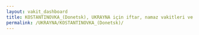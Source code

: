 ```yaml
---
layout: vakit_dashboard
title: KOSTANTINOVKA_(Donetsk), UKRAYNA için iftar, namaz vakitleri ve hava durumu - ilçe/eyalet seç
permalink: /UKRAYNA/KOSTANTINOVKA_(Donetsk)/
---
```


<script type="text/javascript">
  var GLOBAL_COUNTRY = 'UKRAYNA';
  var GLOBAL_CITY = 'KOSTANTINOVKA_(Donetsk)';
  var GLOBAL_STATE = '';
  var lat = 72;
  var lon = 21;
</script>
